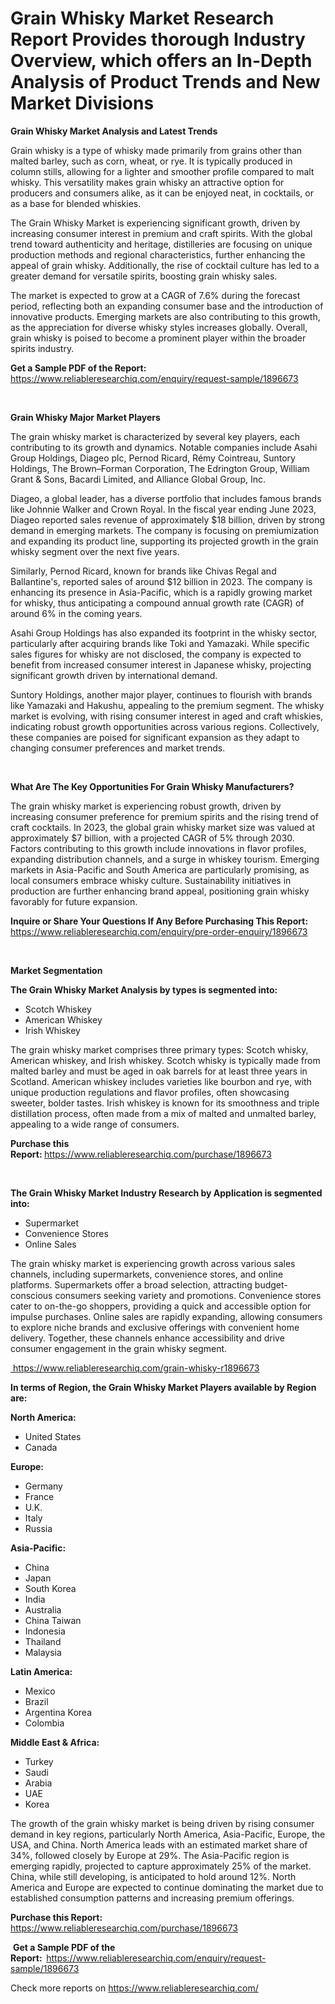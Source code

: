 <p><h1>Grain Whisky Market Research Report Provides thorough Industry Overview, which offers an In-Depth Analysis of Product Trends and New Market Divisions</h1></p><p><strong>Grain Whisky Market Analysis and Latest Trends</strong></p>
<p><p>Grain whisky is a type of whisky made primarily from grains other than malted barley, such as corn, wheat, or rye. It is typically produced in column stills, allowing for a lighter and smoother profile compared to malt whisky. This versatility makes grain whisky an attractive option for producers and consumers alike, as it can be enjoyed neat, in cocktails, or as a base for blended whiskies.</p><p>The Grain Whisky Market is experiencing significant growth, driven by increasing consumer interest in premium and craft spirits. With the global trend toward authenticity and heritage, distilleries are focusing on unique production methods and regional characteristics, further enhancing the appeal of grain whisky. Additionally, the rise of cocktail culture has led to a greater demand for versatile spirits, boosting grain whisky sales.</p><p>The market is expected to grow at a CAGR of 7.6% during the forecast period, reflecting both an expanding consumer base and the introduction of innovative products. Emerging markets are also contributing to this growth, as the appreciation for diverse whisky styles increases globally. Overall, grain whisky is poised to become a prominent player within the broader spirits industry.</p></p>
<p><strong>Get a Sample PDF of the Report:&nbsp;</strong> <a href="https://www.reliableresearchiq.com/enquiry/request-sample/1896673?utm_campaign=3505&utm_medium=2&utm_source=Github&utm_content=ia&utm_term=07042025&utm_id=grain-whisky">https://www.reliableresearchiq.com/enquiry/request-sample/1896673</a></p>
<p>&nbsp;</p>
<p><strong>Grain Whisky Major Market Players</strong></p>
<p><p>The grain whisky market is characterized by several key players, each contributing to its growth and dynamics. Notable companies include Asahi Group Holdings, Diageo plc, Pernod Ricard, Rémy Cointreau, Suntory Holdings, The Brown–Forman Corporation, The Edrington Group, William Grant & Sons, Bacardi Limited, and Alliance Global Group, Inc.</p><p>Diageo, a global leader, has a diverse portfolio that includes famous brands like Johnnie Walker and Crown Royal. In the fiscal year ending June 2023, Diageo reported sales revenue of approximately $18 billion, driven by strong demand in emerging markets. The company is focusing on premiumization and expanding its product line, supporting its projected growth in the grain whisky segment over the next five years.</p><p>Similarly, Pernod Ricard, known for brands like Chivas Regal and Ballantine's, reported sales of around $12 billion in 2023. The company is enhancing its presence in Asia-Pacific, which is a rapidly growing market for whisky, thus anticipating a compound annual growth rate (CAGR) of around 6% in the coming years.</p><p>Asahi Group Holdings has also expanded its footprint in the whisky sector, particularly after acquiring brands like Toki and Yamazaki. While specific sales figures for whisky are not disclosed, the company is expected to benefit from increased consumer interest in Japanese whisky, projecting significant growth driven by international demand.</p><p>Suntory Holdings, another major player, continues to flourish with brands like Yamazaki and Hakushu, appealing to the premium segment. The whisky market is evolving, with rising consumer interest in aged and craft whiskies, indicating robust growth opportunities across various regions. Collectively, these companies are poised for significant expansion as they adapt to changing consumer preferences and market trends.</p></p>
<p>&nbsp;</p>
<p><strong>What Are The Key Opportunities For Grain Whisky Manufacturers?</strong></p>
<p><p>The grain whisky market is experiencing robust growth, driven by increasing consumer preference for premium spirits and the rising trend of craft cocktails. In 2023, the global grain whisky market size was valued at approximately $7 billion, with a projected CAGR of 5% through 2030. Factors contributing to this growth include innovations in flavor profiles, expanding distribution channels, and a surge in whiskey tourism. Emerging markets in Asia-Pacific and South America are particularly promising, as local consumers embrace whisky culture. Sustainability initiatives in production are further enhancing brand appeal, positioning grain whisky favorably for future expansion.</p></p>
<p><strong>Inquire or Share Your Questions If Any Before Purchasing This Report:</strong> <a href="https://www.reliableresearchiq.com/enquiry/pre-order-enquiry/1896673?utm_campaign=3505&utm_medium=2&utm_source=Github&utm_content=ia&utm_term=07042025&utm_id=grain-whisky">https://www.reliableresearchiq.com/enquiry/pre-order-enquiry/1896673</a></p>
<p>&nbsp;</p>
<p><strong>Market Segmentation</strong></p>
<p><strong>The Grain Whisky Market Analysis by types is segmented into:</strong></p>
<p><ul><li>Scotch Whiskey</li><li>American Whiskey</li><li>Irish Whiskey</li></ul></p>
<p><p>The grain whisky market comprises three primary types: Scotch whisky, American whiskey, and Irish whiskey. Scotch whisky is typically made from malted barley and must be aged in oak barrels for at least three years in Scotland. American whiskey includes varieties like bourbon and rye, with unique production regulations and flavor profiles, often showcasing sweeter, bolder tastes. Irish whiskey is known for its smoothness and triple distillation process, often made from a mix of malted and unmalted barley, appealing to a wide range of consumers.</p></p>
<p><strong>Purchase this Report:&nbsp;</strong><a href="https://www.reliableresearchiq.com/purchase/1896673?utm_campaign=3505&utm_medium=2&utm_source=Github&utm_content=ia&utm_term=07042025&utm_id=grain-whisky">https://www.reliableresearchiq.com/purchase/1896673</a></p>
<p>&nbsp;</p>
<p><strong>The Grain Whisky Market Industry Research by Application is segmented into:</strong></p>
<p><ul><li>Supermarket</li><li>Convenience Stores</li><li>Online Sales</li></ul></p>
<p><p>The grain whisky market is experiencing growth across various sales channels, including supermarkets, convenience stores, and online platforms. Supermarkets offer a broad selection, attracting budget-conscious consumers seeking variety and promotions. Convenience stores cater to on-the-go shoppers, providing a quick and accessible option for impulse purchases. Online sales are rapidly expanding, allowing consumers to explore niche brands and exclusive offerings with convenient home delivery. Together, these channels enhance accessibility and drive consumer engagement in the grain whisky segment.</p></p>
<p><a href="https://www.reliableresearchiq.com/grain-whisky-r1896673?utm_campaign=3505&utm_medium=2&utm_source=Github&utm_content=ia&utm_term=07042025&utm_id=grain-whisky">&nbsp;https://www.reliableresearchiq.com/grain-whisky-r1896673</a></p>
<p><strong>In terms of Region, the Grain Whisky Market Players available by Region are:</strong></p>
<p>
    <p> <strong> North America: </strong>
        <ul>
            <li>United States</li>
            <li>Canada</li>
        </ul>
        </p> 
    <p> <strong> Europe: </strong>
        <ul>
            <li>Germany</li>
            <li>France</li>
            <li>U.K.</li>
            <li>Italy</li>
            <li>Russia</li>
        </ul>
        </p> 
    <p> <strong> Asia-Pacific: </strong>
        <ul>
            <li>China</li>
            <li>Japan</li>
            <li>South Korea</li>
            <li>India</li>
            <li>Australia</li>
            <li>China Taiwan</li>
            <li>Indonesia</li>
            <li>Thailand</li>
            <li>Malaysia</li>
        </ul>
        </p> 
    <p> <strong> Latin America: </strong>
        <ul>
            <li>Mexico</li>
            <li>Brazil</li>
            <li>Argentina Korea</li>
            <li>Colombia</li>
        </ul>
        </p> 
    <p> <strong> Middle East & Africa: </strong>
        <ul>
            <li>Turkey</li>
            <li>Saudi</li>
            <li>Arabia</li>
            <li>UAE</li>
            <li>Korea</li>
        </ul>
    </p>
    </p>
<p><p>The growth of the grain whisky market is being driven by rising consumer demand in key regions, particularly North America, Asia-Pacific, Europe, the USA, and China. North America leads with an estimated market share of 34%, followed closely by Europe at 29%. The Asia-Pacific region is emerging rapidly, projected to capture approximately 25% of the market. China, while still developing, is anticipated to hold around 12%. North America and Europe are expected to continue dominating the market due to established consumption patterns and increasing premium offerings.</p></p>
<p><strong>Purchase this Report: </strong><a href="https://www.reliableresearchiq.com/purchase/1896673?utm_campaign=3505&utm_medium=2&utm_source=Github&utm_content=ia&utm_term=07042025&utm_id=grain-whisky">https://www.reliableresearchiq.com/purchase/1896673</a></p>
<p>&nbsp;<strong>Get a Sample PDF of the Report:&nbsp;&nbsp;</strong><a href="https://www.reliableresearchiq.com/enquiry/request-sample/1896673?utm_campaign=3505&utm_medium=2&utm_source=Github&utm_content=ia&utm_term=07042025&utm_id=grain-whisky">https://www.reliableresearchiq.com/enquiry/request-sample/1896673</a></p>
<p><strong></strong></p>
<p>Check more reports on <a href="https://www.reliableresearchiq.com/?utm_campaign=3505&utm_medium=2&utm_source=Github&utm_content=ia&utm_term=07042025&utm_id=grain-whisky">https://www.reliableresearchiq.com/</a></p>